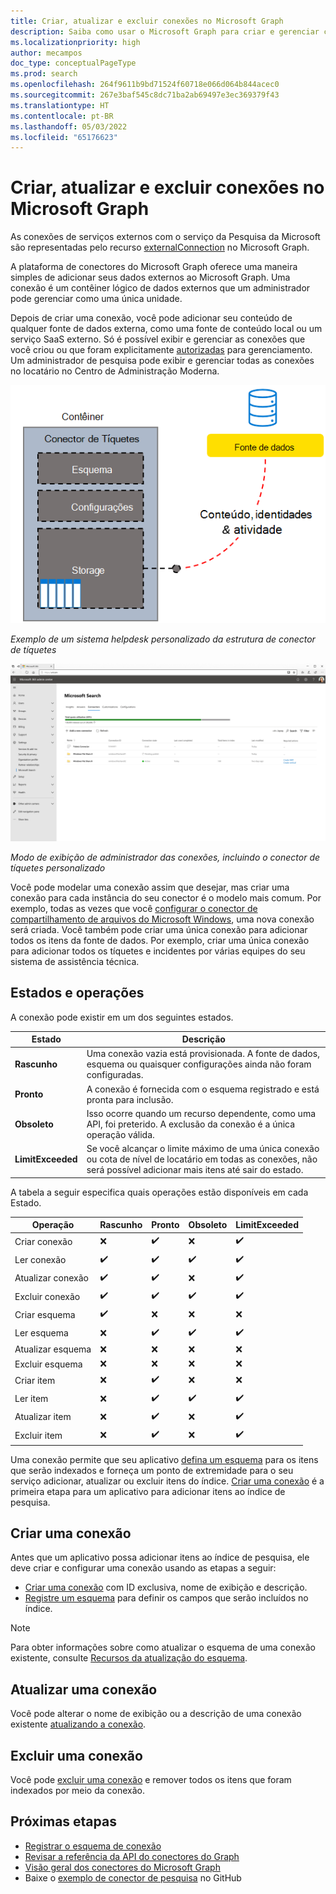 ```yaml
---
title: Criar, atualizar e excluir conexões no Microsoft Graph
description: Saiba como usar o Microsoft Graph para criar e gerenciar conexões.
ms.localizationpriority: high
author: mecampos
doc_type: conceptualPageType
ms.prod: search
ms.openlocfilehash: 264f9611b9bd71524f60718e066d064b844acec0
ms.sourcegitcommit: 267e3baf545c8dc71ba2ab69497e3ec369379f43
ms.translationtype: HT
ms.contentlocale: pt-BR
ms.lasthandoff: 05/03/2022
ms.locfileid: "65176623"
---
```

<!---<author of this doc: rsamai>--->

# <a name="create-update-and-delete-connections-in-microsoft-graph"></a>Criar, atualizar e excluir conexões no Microsoft Graph

As conexões de serviços externos com o serviço da Pesquisa da Microsoft são representadas pelo recurso [externalConnection](/graph/api/resources/externalconnection?view=graph-rest-beta&preserve-view=true) no Microsoft Graph.

A plataforma de conectores do Microsoft Graph oferece uma maneira simples de adicionar seus dados externos ao Microsoft Graph. Uma conexão é um contêiner lógico de dados externos que um administrador pode gerenciar como uma única unidade.

Depois de criar uma conexão, você pode adicionar seu conteúdo de qualquer fonte de dados externa, como uma fonte de conteúdo local ou um serviço SaaS externo. Só é possível exibir e gerenciar as conexões que você criou ou que foram explicitamente [autorizadas](/graph/api/external-post-connections?view=graph-rest-beta&preserve-view=true) para gerenciamento. Um administrador de pesquisa pode exibir e gerenciar todas as conexões no locatário no Centro de Administração Moderna.

<!-- markdownlint-disable MD036 -->
![Exemplo de um sistema helpdesk personalizado da estrutura de conector de tíquetes](./images/connectors-images/connecting-external-content-manage-connections-connector-structure.png)

*Exemplo de um sistema helpdesk personalizado da estrutura de conector de tíquetes*

![Modo de exibição de administrador das conexões, incluindo o conector de tíquetes personalizado](./images/connectors-images/connecting-external-content-manage-connections-admin-view.svg)

*Modo de exibição de administrador das conexões, incluindo o conector de tíquetes personalizado*

<!-- markdownlint-enable MD036 -->

Você pode modelar uma conexão assim que desejar, mas criar uma conexão para cada instância do seu conector é o modelo mais comum. Por exemplo, todas as vezes que você [configurar o conector de compartilhamento de arquivos do Microsoft Windows](/microsoftsearch/configure-connector), uma nova conexão será criada. Você também pode criar uma única conexão para adicionar todos os itens da fonte de dados. Por exemplo, criar uma única conexão para adicionar todos os tíquetes e incidentes por várias equipes do seu sistema de assistência técnica.

## <a name="states-and-operations"></a>Estados e operações

A conexão pode existir em um dos seguintes estados.

| Estado             | Descrição                                                                                                                                               |
|-------------------|-----------------------------------------------------------------------------------------------------------------------------------------------------------|
| **Rascunho**         | Uma conexão vazia está provisionada. A fonte de dados, esquema ou quaisquer configurações ainda não foram configuradas.                                                |
| **Pronto**         | A conexão é fornecida com o esquema registrado e está pronta para inclusão.                                                                          |
| **Obsoleto**      | Isso ocorre quando um recurso dependente, como uma API, foi preterido. A exclusão da conexão é a única operação válida.                           |
| **LimitExceeded** | Se você alcançar o limite máximo de uma única conexão ou cota de nível de locatário em todas as conexões, não será possível adicionar mais itens até sair do estado. |

A tabela a seguir especifica quais operações estão disponíveis em cada Estado.

| Operação         | Rascunho              | Pronto              | Obsoleto           | LimitExceeded      |
|-------------------|--------------------|--------------------|--------------------|--------------------|
| Criar conexão | :x:                | :heavy_check_mark: | :x:                | :heavy_check_mark: |
| Ler conexão   | :heavy_check_mark: | :heavy_check_mark: | :heavy_check_mark: | :heavy_check_mark: |
| Atualizar conexão | :heavy_check_mark: | :heavy_check_mark: | :x:                | :heavy_check_mark: |
| Excluir conexão | :heavy_check_mark: | :heavy_check_mark: | :heavy_check_mark: | :heavy_check_mark: |
| Criar esquema     | :heavy_check_mark: | :x:                | :x:                | :x:                |
| Ler esquema       | :x:                | :heavy_check_mark: | :heavy_check_mark: | :heavy_check_mark: |
| Atualizar esquema     | :x:                | :x:                | :x:                | :x:                |
| Excluir esquema     | :x:                | :x:                | :x:                | :x:                |
| Criar item       | :x:                | :heavy_check_mark: | :x:                | :x:                |
| Ler item         | :x:                | :heavy_check_mark: | :heavy_check_mark: | :heavy_check_mark: |
| Atualizar item       | :x:                | :heavy_check_mark: | :x:                | :heavy_check_mark: |
| Excluir item       | :x:                | :heavy_check_mark: | :x:                | :heavy_check_mark: |

Uma conexão permite que seu aplicativo [defina um esquema](/graph/api/externalconnection-post-schema?view=graph-rest-beta&preserve-view=true) para os itens que serão indexados e forneça um ponto de extremidade para o seu serviço adicionar, atualizar ou excluir itens do índice. [Criar uma conexão](#create-a-connection) é a primeira etapa para um aplicativo para adicionar itens ao índice de pesquisa.

## <a name="create-a-connection"></a>Criar uma conexão

Antes que um aplicativo possa adicionar itens ao índice de pesquisa, ele deve criar e configurar uma conexão usando as etapas a seguir:

- [Criar uma conexão](/graph/api/external-post-connections?view=graph-rest-beta&preserve-view=true) com ID exclusiva, nome de exibição e descrição.
- [Registre um esquema](/graph/api/externalconnection-post-schema?view=graph-rest-beta&preserve-view=true) para definir os campos que serão incluídos no índice.

> [!NOTE]
> Para obter informações sobre como atualizar o esquema de uma conexão existente, consulte [Recursos da atualização do esquema](/graph/connecting-external-content-manage-schema#schema-update-capabilities).

## <a name="update-a-connection"></a>Atualizar uma conexão

Você pode alterar o nome de exibição ou a descrição de uma conexão existente [atualizando a conexão](/graph/api/externalconnection-update?view=graph-rest-beta&preserve-view=true).

## <a name="delete-a-connection"></a>Excluir uma conexão

Você pode [excluir uma conexão](/graph/api/externalconnection-delete?view=graph-rest-beta&preserve-view=true) e remover todos os itens que foram indexados por meio da conexão.

## <a name="next-steps"></a>Próximas etapas

- [Registrar o esquema de conexão](/graph/connecting-external-content-manage-schema.md)
- [Revisar a referência da API do conectores do Graph](/graph/api/resources/indexing-api-overview?view=graph-rest-beta&preserve-view=true)
- [Visão geral dos conectores do Microsoft Graph](/microsoftsearch/connectors-overview)
- Baixe o [exemplo de conector de pesquisa](https://github.com/microsoftgraph/msgraph-search-connector-sample) no GitHub
